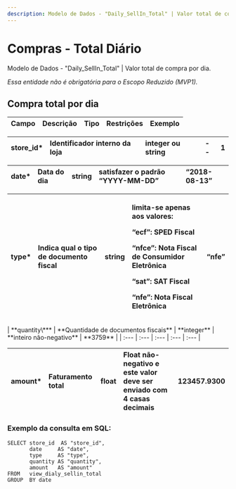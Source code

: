 ```yaml
---
description: Modelo de Dados - "Daily_SellIn_Total" | Valor total de compra por dia
---
```


# Compras - Total Diário

Modelo de Dados - "Daily\_SellIn\_Total" \| Valor total de compra por dia.

_Essa entidade não é obrigatória para o Escopo Reduzido \(MVP1\)._

## Compra total por dia

| Campo | Descrição | Tipo | Restrições | Exemplo |
| :--- | :--- | :--- | :--- | :--- |


| **store\_id\*** | **Identificador interno da loja** | **integer ou string** | **--** | **1** |
| :--- | :--- | :--- | :--- | :--- |


| **date\*** | **Data do dia** | **string** | **satisfazer o padrão “YYYY-MM-DD”** | **“2018-08-13”** |
| :--- | :--- | :--- | :--- | :--- |


<table>
  <thead>
    <tr>
      <th style="text-align:left"><b>type*</b>
      </th>
      <th style="text-align:left"><b>Indica qual o tipo de documento fiscal</b>
      </th>
      <th style="text-align:left"><b>string</b>
      </th>
      <th style="text-align:left">
        <p><b>limita-se apenas aos valores:</b>
        </p>
        <p><b>&#x201C;ecf&#x201D;: SPED Fiscal</b>
        </p>
        <p><b>&#x201C;nfce&#x201D;: Nota Fiscal de Consumidor Eletr&#xF4;nica</b>
        </p>
        <p><b>&#x201C;sat&#x201D;: SAT Fiscal</b>
        </p>
        <p><b>&#x201C;nfe&#x201D;: Nota Fiscal Eletr&#xF4;nica</b>
        </p>
      </th>
      <th style="text-align:left"><b>&#x201C;nfe&#x201D;</b>
      </th>
    </tr>
  </thead>
  <tbody></tbody>
</table>| **quantity\*** | **Quantidade de documentos fiscais** | **integer** | **inteiro não-negativo** | **3759** |
| :--- | :--- | :--- | :--- | :--- |


| **amount\*** | **Faturamento total** | **float** | **Float não-negativo e este valor deve ser enviado com 4 casas decimais** | **123457.9300** |
| :--- | :--- | :--- | :--- | :--- |


### Exemplo da consulta em SQL:

```text
SELECT store_id  AS "store_id", 
       date     AS "date", 
       type     AS "type", 
       quantity AS "quantity", 
       amount   AS "amount" 
FROM   view_dialy_sellin_total 
GROUP  BY date
```

